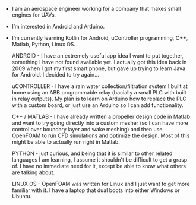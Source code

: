 - I am an aerospace engineer working for a company that makes small engines for UAVs.
- I’m interested in Android and Arduino.
- I’m currently learning Kotlin for Android, uController programming, C++, Matlab, Python, Linux OS.

  ANDROID - I have an extremely useful app idea I want to put together, something I have not found available yet. I actually got this idea back in 2009 when I got my first smart phone, but gave up trying to learn Java for Android. I decided to try again...
  
  uCONTROLLER - I have a rain water collection/filtration system I built at home using an ABB programmable relay (bacially a small PLC with built in relay outputs). My plan is to learn on Arduino how to replace the PLC with a custom board, or just use an Arduino so I can add functionality.
  
  C++ / MATLAB - I have already written a propeller design code in Matlab and want to try going directly into a custom mesher (so I can have more control over boundary layer and wake meshing) and then use OpenFOAM to run CFD simulations and optimize the design. Most of this might be able to actually run right in Matlab. <very ambitious>
  
  PYTHON - just curious, and being that it is similar to other related languages I am learning, I assume it shouldn't be difficult to get a grasp of. I have no immediate need for it, except be able to know what others are talking about.
  
  LINUX OS - OpenFOAM was written for Linux and I just want to get more familiar with it. I have a laptop that dual boots into either Windows or Ubuntu.

<!---
aero23/aero23 is a ✨ special ✨ repository because its `README.md` (this file) appears on your GitHub profile.
You can click the Preview link to take a look at your changes.
--->
